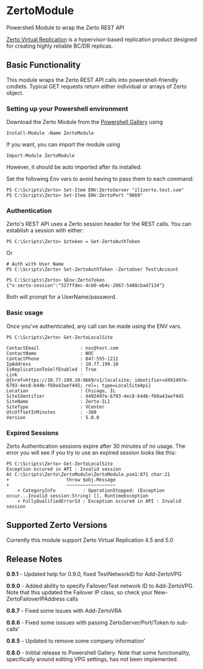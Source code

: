 # ZertoModule

Powershell Module to wrap the Zerto REST API 

[Zerto Virtual Replication](http://www.zerto.com/) is a hypervisor-based replication product 
designed for creating highly reliable BC/DR replicas.   


## Basic Functionality
This module wraps the  Zerto REST API calls into powershell-friendly cmdlets.  Typical GET requests
return either individual or arrays of Zerto object.

### Setting up your Powershell environment
Download the Zerto Module from the [Powershell Gallery](https://www.powershellgallery.com/) using

    Install-Module -Name ZertoModule 

If you want, you can import the module using  

    Import-Module ZertoModule

However, it should be auto imported after its installed.

Set the following Env vars to avoid having to pass them to each command:

    PS C:\Scripts\Zerto> Set-Item ENV:ZertoServer "il1zerto.test.com" 
    PS C:\Scripts\Zerto> Set-Item ENV:ZertoPort "9669" 



### Authentication
Zerto's REST API uses a Zerto session header for the REST calls.  You can establish a session with either:

    PS C:\Scripts\Zerto> $ztoken = Get-ZertoAuthToken
Or 

    # Auth with User Name
    PS C:\Scripts\Zerto> Set-ZertoAuthToken -ZertoUser Test\Account

    PS C:\Scripts\Zerto> $Env:ZertoToken
    {"x-zerto-session":"527ffdec-4cb0-eb4c-2067-5488cba47134"}

Both will prompt for a UserName/password.

### Basic usage
Once you've authenticated, any call can be made using the ENV vars.   
    
    PS C:\Scripts\Zerto> Get-ZertoLocalSite
    
    ContactEmail               : noc@test.com
    ContactName                : NOC
    ContactPhone               : 847-555-1212
    IpAddress                  : 10.77.199.10
    IsReplicationToSelfEnabled : True
    Link                       : @{href=https://10.77.199.10:9669/v1/localsite; identifier=d492497e-6793-4ec8-b44b-f60a43aef445; rel=; type=LocalSiteApi}
    Location                   : Chicago, IL
    SiteIdentifier             : d492497e-6793-4ec8-b44b-f60a43aef445
    SiteName                   : Zerto-IL1
    SiteType                   : VCenter
    UtcOffsetInMinutes         : -360
    Version                    : 5.0.0
    
### Expired Sessions
Zerto Authentication sessions expire after 30 minutes of no usage.  The error you will see if you try 
to use an expired session looks like this:

    PS C:\Scripts\Zerto> Get-ZertoLocalSite
    Exception occured in API : Invalid session
    At C:\Scripts\Zerto\ZertoModule\ZertoModule.psm1:871 char:21
    +                     throw $obj.Message
    +                     ~~~~~~~~~~~~~~~~~~
        + CategoryInfo          : OperationStopped: (Exception occur...Invalid session:String) [], RuntimeException
        + FullyQualifiedErrorId : Exception occured in API : Invalid session
  

## Supported Zerto Versions

Currently this module support Zerto Virtual Replication 4.5 and 5.0


## Release Notes
**0.9.1** - Updated help for 0.9.0, fixed TestNetworkID for Add-ZertoVPG

**0.9.0** - Added ability to specify Failover/Test network ID to Add-ZertoVPG.  Note that this
updated the Failover IP class, so check your New-ZertoFailoverIPAddress calls

**0.8.7** - Fixed some issues with Add-ZertoVRA

**0.8.6** - Fixed some isssues with passing ZertoServer/Port/Token to sub-calls'

**0.8.5** - Updated to remove some company information'

**0.8.0** - Initital release to Powershell Gallery.  Note that some functionality, 
specifically around editing VPG settings, has not been implemented.


